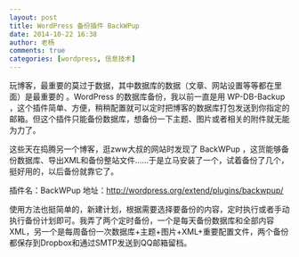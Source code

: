```yaml
---
layout: post
title: WordPress 备份插件 BackWPup
date: 2014-10-22 16:38
author: 老杨
comments: true
categories: [wordpress, 信息技术]
---
```

玩博客，最重要的莫过于数据，其中数据库的数据（文章、网站设置等等都在里面）是最重要的 。WordPress 的数据库备份，我以前一直是用 WP-DB-Backup ，这个插件简单、方便，稍稍配置就可以定时把博客的数据库打包发送到你指定的邮箱。但这个插件只能备份数据库，想备份一下主题、图片或者相关的附件就无能为力了。

<!--more-->

这些天在捣腾另一个博客，逛zww大叔的网站时发现了 BackWPup ，这货能够备份数据库、导出XML和备份整站文件……于是立马安装了一个，试着备份了几个，挺好用的，以后备份就靠它了。

插件名：BackWPup
地址：http://wordpress.org/extend/plugins/backwpup/

使用方法也挺简单的，新建计划，根据需要选择要备份的内容，定时执行或者手动执行备份计划即可。我弄了两个定时备份，一个是每天备份数据库和全部内容XML，另一个是每周备份一次数据库+主题+图片+XML+重要配置文件，两个备份都保存到Dropbox和通过SMTP发送到QQ邮箱留档。
